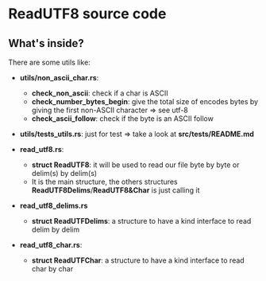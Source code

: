 # ReadUTF8 source code

## What's inside?

There are some utils like:

- **utils/non_ascii_char.rs**:
    - **check_non_ascii**: check if a char is ASCII
    - **check_number_bytes_begin**: give the total size of encodes bytes by giving the first non-ASCII character => see utf-8
    - **check_ascii_follow**: check if the byte is an ASCII follow

- **utils/tests_utils.rs**: just for test => take a look at **src/tests/README.md**

- **read_utf8.rs**:
    - **struct ReadUTF8**: it will be used to read our file byte by byte or delim(s) by delim(s)
    - It is the main structure, the others structures **ReadUTF8Delims**/**ReadUTF8&Char** is just calling it

- **read_utf8_delims.rs**
    - **struct ReadUTFDelims**: a structure to have a kind interface to read delim by delim

- **read_utf8_char.rs**:
    - **struct ReadUTFChar**: a structure to have a kind interface to read char by char